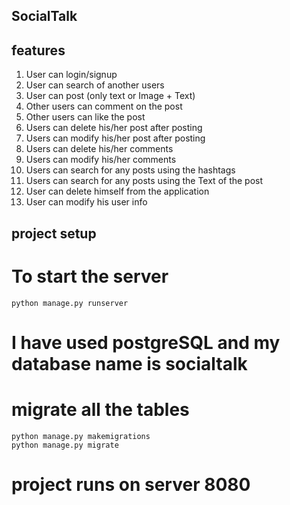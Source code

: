 ## SocialTalk 


## features

1. User can login/signup
2. User can search of another users
3. User can post (only text or Image + Text)
4. Other users can comment on the post
5. Other users can like the post
6. Users can delete his/her post after posting
7. Users can modify his/her post after posting
8. Users can delete his/her comments
9. Users can modify his/her comments
10. Users can search for any posts using the hashtags
11. Users can search for any posts using the Text  of the post
12. User can delete himself from the application
13. User can modify his user info


## project setup

# To start the server
```
python manage.py runserver
```

# I have used postgreSQL and my database name is socialtalk

# migrate all the tables

```
python manage.py makemigrations
python manage.py migrate
```
# project runs on server 8080